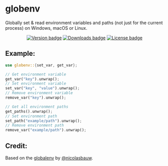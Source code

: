 # globenv
Globally set & read environment variables and paths (not just for the current process) on Windows, macOS or Linux.

<div align='center'>
  <a href="https://crates.io/crates/globenv"><img alt='Version badge' src='https://img.shields.io/crates/v/globenv.svg'></a>
  <a href="https://crates.io/crates/globenv"><img alt='Downloads badge' src='https://img.shields.io/crates/d/globenv.svg'></a>
  <a href="https://crates.io/crates/globenv"><img alt='License badge' src='https://img.shields.io/crates/l/globenv.svg'></a>
</div>

## Example:
```rust
use globenv::{set_var, get_var};

// Get environment variable
get_var("key").unwrap();
// Set environment variable
set_var("key", "value").unwrap();
// Remove environment variable
remove_var("key").unwrap();

// Get all environment paths
get_paths().unwrap();
// Set environment path
set_path("example/path").unwrap();
// Remove environment path
remove_var("example/path").unwrap();
```

## Credit:
Based on the [globalenv](https://github.com/nicolasbauw/globalenv) by [@nicolasbauw](https://github.com/nicolasbauw).
